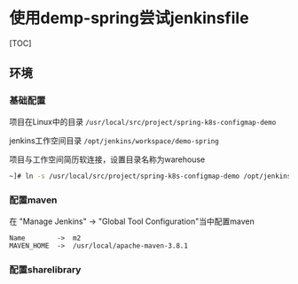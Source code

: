 # 使用demp-spring尝试jenkinsfile

[TOC]

## 环境

### 基础配置

项目在Linux中的目录 `/usr/local/src/project/spring-k8s-configmap-demo`

jenkins工作空间目录 `/opt/jenkins/workspace/demo-spring`

项目与工作空间简历软连接，设置目录名称为warehouse

```bash
~]# ln -s /usr/local/src/project/spring-k8s-configmap-demo /opt/jenkins/workspace/demo-spring/warehouse
```

### 配置maven

在 "Manage Jenkins" -> "Global Tool Configuration"当中配置maven

```
Name		-> 	m2
MAVEN_HOME	->	/usr/local/apache-maven-3.8.1
```

### 配置sharelibrary

